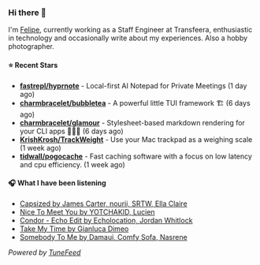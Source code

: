 ### Hi there 👋

I'm [Felipe](https://felipevm.com), currently working as a Staff Engineer at Transfeera, enthusiastic in technology and occasionally write about my experiences. Also a hobby photographer.

#### ⭐ Recent Stars
- **[fastrepl/hyprnote](https://github.com/fastrepl/hyprnote)** - Local-first AI Notepad for Private Meetings (1 day ago)
- **[charmbracelet/bubbletea](https://github.com/charmbracelet/bubbletea)** - A powerful little TUI framework 🏗 (6 days ago)
- **[charmbracelet/glamour](https://github.com/charmbracelet/glamour)** - Stylesheet-based markdown rendering for your CLI apps 💇🏻‍♀️ (6 days ago)
- **[KrishKrosh/TrackWeight](https://github.com/KrishKrosh/TrackWeight)** - Use your Mac trackpad as a weighing scale (1 week ago)
- **[tidwall/pogocache](https://github.com/tidwall/pogocache)** - Fast caching software with a focus on low latency and cpu efficiency. (1 week ago)

#### 🎧 What I have been listening
- [Capsized by James Carter, nourii, SRTW, Ella Claire](https://open.spotify.com/track/068jNPfsMJu4xdeVH45P17)
- [Nice To Meet You by YOTCHAKID, Lucien](https://open.spotify.com/track/05JEV3o9x1nzp4juozegom)
- [Condor - Echo Edit by Echolocation, Jordan Whitlock](https://open.spotify.com/track/6tzi6WaZwDRLYUJ6EWjOmH)
- [Take My Time by Gianluca Dimeo](https://open.spotify.com/track/2Tu8mjszRR7iWXRr4Lwa2a)
- [Somebody To Me by Damaui, Comfy Sofa, Nasrene](https://open.spotify.com/track/6qT1gQiubavPu65cQ4Lnw4)

_Powered by [TuneFeed](https://tunefeed.app?ref=github.com)_
